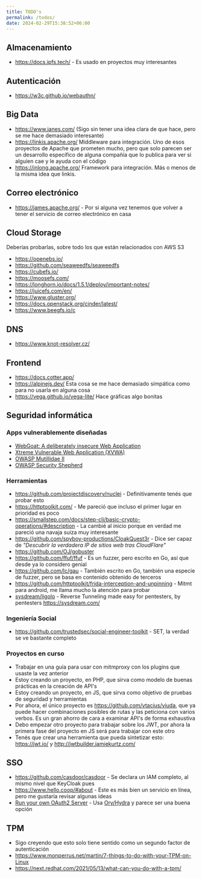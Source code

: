 ```yaml
---
title: TODO's
permalink: /todos/
date: 2024-02-29T15:38:52+06:00
---
```


## Almacenamiento
* https://docs.ipfs.tech/ - Es usado en proyectos muy interesantes

## Autenticación
* https://w3c.github.io/webauthn/

## Big Data
* https://www.janes.com/ (Sigo sin tener una idea clara de que hace, pero se me hace demasiado interesante)
* https://linkis.apache.org/ Middleware para integración. Uno de esos proyectos de Apache que prometen mucho, pero que solo parecen ser un desarrollo específico de alguna compañía que lo publica para ver si alguien cae y le ayuda con el código
* https://inlong.apache.org/ Framework para integración. Más o menos de la misma idea que linkis.

## Correo electrónico
* https://james.apache.org/ - Por si alguna vez tenemos que volver a tener el servicio de correo electrónico en casa

## Cloud Storage
Deberías probarlas, sobre todo los que están relacionados con AWS S3
* https://openebs.io/
* https://github.com/seaweedfs/seaweedfs
* https://cubefs.io/
* https://moosefs.com/
* https://longhorn.io/docs/1.5.1/deploy/important-notes/
* https://juicefs.com/en/
* https://www.gluster.org/
* https://docs.openstack.org/cinder/latest/
* https://www.beegfs.io/c

## DNS
* https://www.knot-resolver.cz/

## Frontend
* https://docs.cotter.app/
* https://alpinejs.dev/ Esta cosa se me hace demasiado simpática como para no usarla en alguna cosa
* https://vega.github.io/vega-lite/ Hace gráficas algo bonitas

## Seguridad informática

### Apps vulnerablemente diseñadas
* [WebGoat: A deliberately insecure Web Application](https://github.com/WebGoat/WebGoat)
* [Xtreme Vulnerable Web Application (XVWA)](https://github.com/s4n7h0/xvwa)
* [OWASP Mutillidae II](https://github.com/webpwnized/mutillidae)
* [OWASP Security Shepherd](https://github.com/OWASP/SecurityShepherd)

### Herramientas
* https://github.com/projectdiscovery/nuclei - Definitivamente tenés que probar esto
* https://httptoolkit.com/ - Me pareció que incluso el primer lugar en prioridad es poco
* https://smallstep.com/docs/step-cli/basic-crypto-operations/#description - La cambié al inicio porque en verdad me pareció una navaja suiza muy interesante
* https://github.com/spyboy-productions/CloakQuest3r - Dice ser capaz de *"Descubrir la verdadera IP de sitios web tras CloudFlare"*
* https://github.com/OJ/gobuster 
* https://github.com/ffuf/ffuf - Es un fuzzer, pero escrito en Go, así que desde ya lo considero genial
* https://github.com/lc/gau - También escrito en Go, también una especie de fuzzer, pero se basa en contenido obtenido de terceros
* https://github.com/httptoolkit/frida-interception-and-unpinning - Mitmt para android, me llama mucho la atención para probar
* [sysdream/ligolo](https://github.com/sysdream/ligolo) - Reverse Tunneling made easy for pentesters, by pentesters https://sysdream.com/

### Ingeniería Social
* https://github.com/trustedsec/social-engineer-toolkit - SET, la verdad se ve bastante completo

### Proyectos en curso 
* Trabajar en una guía para usar con mitmproxy con los plugins que usaste la vez anterior
* Estoy creando un proyecto, en PHP, que sirva como modelo de buenas prácticas en la creación de API's
* Estoy creando un proyecto, en JS, que sirva como objetivo de pruebas de seguridad y herramientas
* Por ahora, el único proyecto es https://github.com/vtacius/viuda, que ya puede hacer combinaciones posibles de rutas y las peticiona con varios verbos. Es un gran ahorro de cara a examinar API's de forma exhaustiva
* Debo empezar otro proyecto para trabajar sobre los JWT, por ahora la primera fase del proyecto en JS será para trabajar con este otro
* Tenés que crear una herramienta que pueda sintetizar esto: https://jwt.io/ y http://jwtbuilder.jamiekurtz.com/

## SSO
* https://github.com/casdoor/casdoor - Se declara un IAM completo, al mismo nivel que KeyCloak pues
* https://www.hello.coop/#about - Este es más bien un servicio en línea, pero me gustaría revisar algunas ideas
* [Run your own OAuth2 Server](https://www.ory.sh/run-oauth2-server-open-source-api-security/) - Usa [Ory/Hydra](https://github.com/ory/hydra) y parece ser una buena opción

## TPM
* Sigo creyendo que esto solo tiene sentido como un segundo factor de autenticación
* https://www.monperrus.net/martin/7-things-to-do-with-your-TPM-on-Linux
* https://next.redhat.com/2021/05/13/what-can-you-do-with-a-tpm/

